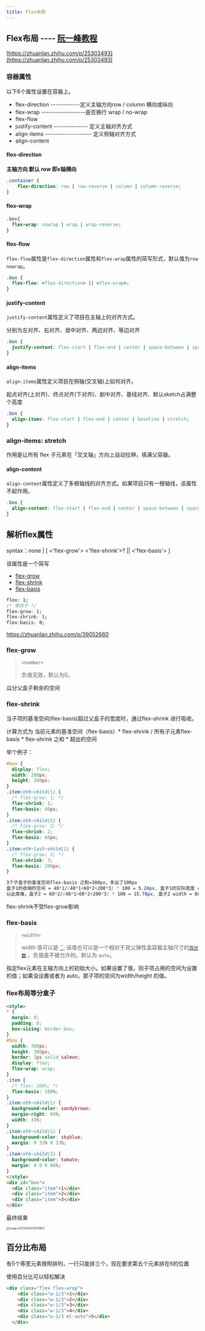```yaml
---
title: Flex布局
---
```




## Flex布局 ---- [阮一峰教程](http://www.ruanyifeng.com/blog/2015/07/flex-grammar.html)

[https://zhuanlan.zhihu.com/p/25303493](https://zhuanlan.zhihu.com/p/25303493)

### 容器属性

以下6个属性设置在容器上。

- flex-direction   ------------定义主轴方向row / column 横向或纵向
- flex-wrap  ------------------是否换行 wrap / no-wrap
- flex-flow
- justify-content  --------------  定义主轴对齐方式
- align-items  -------------------  定义侧轴对齐方式
- align-content

#### flex-direction

**主轴方向 默认 row 即x轴横向**

```css
.container {
    flex-direction: row | row-reverse | column | column-reverse;
}
```

#### flex-wrap

```css
.box{
  flex-wrap: nowrap | wrap | wrap-reverse;
}
```

#### flex-flow

`flex-flow`属性是`flex-direction`属性和`flex-wrap`属性的简写形式，默认值为`row nowrap`。

```css
.box {
  flex-flow: <flex-direction> || <flex-wrap>;
}
```

#### justify-content

`justify-content`属性定义了项目在主轴上的对齐方式。

分别为左对齐、右对齐、居中对齐、两边对齐、等边对齐

```css
.box {
  justify-content: flex-start | flex-end | center | space-between | space-around;
}
```

#### align-items

`align-items`属性定义项目在侧轴(交叉轴)上如何对齐。

起点对齐(上对齐)、终点对齐(下对齐)、剧中对齐、基线对齐、默认sketch占满整个高度

```css
.box {
  align-items: flex-start | flex-end | center | baseline | stretch;
}
```

### align-items: stretch

作用是让所有 flex 子元素在「交叉轴」方向上自动拉伸，填满父容器。





#### align-content

`align-content`属性定义了多根轴线的对齐方式。如果项目只有一根轴线，该属性不起作用。

```css
.box {
  align-content: flex-start | flex-end | center | space-between | space-around | stretch;
}
```

## 解析flex属性

syntax：none | [ <'flex-grow'> <'flex-shrink'>? || <'flex-basis'> ]

该属性是一个简写

- [flex-grow](https://developer.mozilla.org/zh-CN/docs/Web/CSS/flex-grow)
- [flex-shrink](https://developer.mozilla.org/zh-CN/docs/Web/CSS/flex-shrink)
- [flex-basis](https://developer.mozilla.org/zh-CN/docs/Web/CSS/flex-basis)

```css
flex: 1;
/* 等效于 */
flex-grow: 1;
flex-shrink: 1;
flex-basis: 0;
```

https://zhuanlan.zhihu.com/p/39052660

### flex-grow	

> `<number>`
>
> 负值无效，默认为0。

瓜分父盒子剩余的空间

### flex-shrink

当子项的基准空间(flex-basis)超过父盒子的宽度时，通过flex-shrink 进行吸收。

计算方式为 当前元素的基准空间（flex-basis）* flex-shrink / 所有子元素flex-basis * flex-shrink 之和  * 超出的空间

举个例子：

```css
#box {
  display: flex;
  width: 200px;
  height: 200px;
}
.item:nth-child(1) {
  /* flex-grow: 1; */
  flex-shrink: 1;
  flex-basis: 40px;
}
.item:nth-child(2) {
  /* flex-grow: 2; */
  flex-shrink: 2;
  flex-basis: 60px;
}
.item:nth-last-child(1) {
  /* flex-grow: 3; */
  flex-shrink: 3;
  flex-basis: 200px;
}

3个子盒子的基准空间flex-basis 之和=300px，多出了100px
盒子1的收缩的空间 = 40*1/(40*1+60*2+200*3) * 100 = 5.26px, 盒子1的实际宽度 = 40-5.26=34.74px
以此类推，盒子2 = 60*2/(40*1+60*2+200*3) * 100 = 15.78px, 盒子2 width = 60-15.78=44.22px
```

flex-shrink不受flex-grow影响

### flex-basis

> `<width>`
>
> width 值可以是 [``](https://developer.mozilla.org/zh-CN/docs/Web/CSS/length); 该值也可以是一个相对于其父弹性盒容器主轴尺寸的[`百分数`](https://developer.mozilla.org/zh-CN/docs/Web/CSS/percentage) 。负值是不被允许的。默认为 `auto`。

指定flex元素在主轴方向上的初始大小。如果设置了值，则子项占用的空间为设置的值；如果没设置或者为 auto，那子项的空间为width/height 的值。



### flex布局等分盒子

```html
<style>
* {
  margin: 0;
  padding: 0;
  box-sizing: border-box;
}
#box {
  width: 300px;
  height: 300px;
  border: 3px solid salmon;
  display: flex;
  flex-wrap: wrap;
}
.item {
  /* flex: 100%; */
  flex-basis: 100%;
}
.item:nth-child(1) {
  background-color: sandybrown;
  margin-right: 66%;
  width: 33%;
}
.item:nth-child(2) {
  background-color: skyblue;
  margin: 0 33% 0 33%;
}
.item:nth-child(3) {
  background-color: tomato;
  margin: 0 0 0 66%;
}
</style>
<div id="box">
  <div class="item">1</div>
  <div class="item">2</div>
  <div class="item">3</div>
</div>
```

最终结果

<img src="https://minimax-1256590847.cos.ap-shanghai.myqcloud.com/img/image-20210414230215607.png" alt="image-20210414230215607" style="zoom:50%;" />



## 百分比布局

有5个等宽元素按照排列，一行只能排三个，现在要求第五个元素排在6的位置

使用百分比可以轻松解决

```html
<div class="flex flex-wrap">
    <div class="w-1/3">1</div>
    <div class="w-1/3">2</div>
    <div class="w-1/3">3</div>
    <div class="w-1/3">4</div>
    <div class="w-1/3 ml-auto">5</div>
  </div>
```

